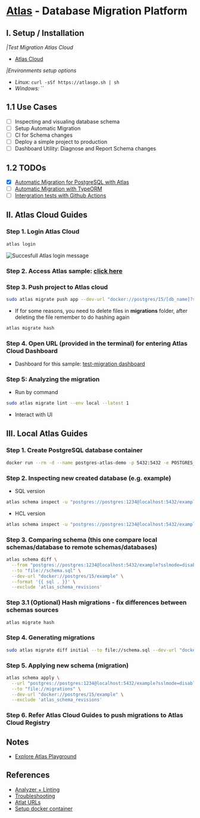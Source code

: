 # [Atlas](https://atlasgo.io/) - Database Migration Platform

## I. Setup / Installation
*|Test Migration Atlas Cloud*
- [Atlas Cloud](https://test-migration.atlasgo.cloud/getting-started)

*|Environments setup options*
- *Linux:* `curl -sSf https://atlasgo.sh | sh`
- *Windows:* ``

## 1.1 Use Cases
- [ ] Inspecting and visualing database schema
- [ ] Setup Automatic Migration
- [ ] CI for Schema changes
- [ ] Deploy a simple project to production
- [ ] Dashboard Utility: Diagnose and Report Schema changes

## 1.2 TODOs
- [x] [Automatic Migration for PostgreSQL with Atlas](https://atlasgo.io/guides/postgres/automatic-migrations)
- [ ] [Automatic Migration with TypeORM](https://atlasgo.io/guides/orms/typeorm)
- [ ] [Intergration tests with Github Actions](https://atlasgo.io/guides/testing/github-actions)

## II. Atlas Cloud Guides
### Step 1. Login Atlas Cloud
```sh
atlas login
```
![Succesfull Atlas login message](image.jpg)

### Step 2. Access Atlas sample: [click here](https://github.com/zthinhddo/atlas-sample)
### Step 3. Push project to Atlas cloud
```sh
sudo atlas migrate push app --dev-url "docker://postgres/15/[db_name]?search_path=[schema_name]"
```
- If for some reasons, you need to delete files in **migrations** folder, after deleting the file remember to do hashing again
```sh
atlas migrate hash
```
### Step 4. Open URL (provided in the terminal) for entering Atlas Cloud Dashboard 
- Dashboard for this sample: [test-migration dashboard](https://test-migration.atlasgo.cloud/getting-started)

### Step 5: Analyzing the migration
- Run by command
```sh
sudo atlas migrate lint --env local --latest 1
```
- Interact with UI
![]()


## III. Local Atlas Guides
### Step 1. Create PostgreSQL database container
```sh
docker run --rm -d --name postgres-atlas-demo -p 5432:5432 -e POSTGRES_PASSWORD=1234 -e POSTGRES_USER=postgres -e POSTGRES_DB=example postgres
```

### Step 2. Inspecting new created database (e.g. example)
- SQL version
```sh
atlas schema inspect -u "postgres://postgres:1234@localhost:5432/example?sslmode=disable" --format '{{ sql . }}' > schema.sql
```
- HCL version
```sh
atlas schema inspect -u "postgres://postgres:1234@localhost:5432/example?sslmode=disable" > schema.hcl
```

### Step 3. Comparing schema (this one compare local schemas/database to remote schemas/databases)
```sh
atlas schema diff \
  --from "postgres://postgres:1234@localhost:5432/example?sslmode=disable" \
  --to "file://schema.sql" \
  --dev-url "docker://postgres/15/example" \
  --format '{{ sql . }}' \
  --exclude 'atlas_schema_revisions'
```

### Step 3.1 (Optional) Hash migrations - fix differences between schemas sources
```sh
atlas migrate hash
```

### Step 4. Generating migrations
```sh
sudo atlas migrate diff initial --to file://schema.sql --dev-url "docker://postgres/15/example?search_path=public" --format '{{ sql . " " }}'

```

### Step 5. Applying new schema (migration)
```sh
atlas schema apply \
  --url "postgres://postgres:1234@localhost:5432/example?sslmode=disable" \
  --to "file://migrations" \
  --dev-url "docker://postgres/15/example" \
  --exclude 'atlas_schema_revisions'
```

### Step 6. Refer **Atlas Cloud Guides** to push migrations to Atlas Cloud Registry

## Notes
- [Explore Atlas Playground](https://gh.atlasgo.cloud/explore)


## References
- [Analyzer + Linting](https://atlasgo.io/lint/analyzers)
- [Troubleshooting](https://atlasgo.io/blog/2023/04/10/troubleshooting-migrations)
- [Atlat URLs](https://atlasgo.io/concepts/url)
- [Setup docker container](https://atlasgo.io/guides/deploying/image)
